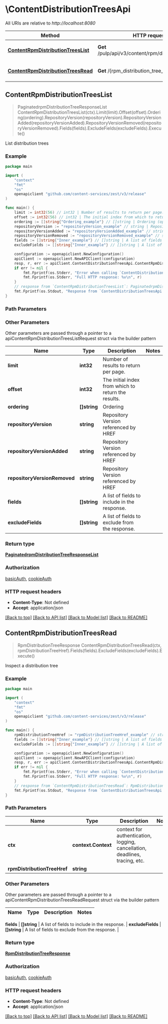 # \ContentDistributionTreesApi

All URIs are relative to *http://localhost:8080*

Method | HTTP request | Description
------------- | ------------- | -------------
[**ContentRpmDistributionTreesList**](ContentDistributionTreesApi.md#ContentRpmDistributionTreesList) | **Get** /pulp/api/v3/content/rpm/distribution_trees/ | List distribution trees
[**ContentRpmDistributionTreesRead**](ContentDistributionTreesApi.md#ContentRpmDistributionTreesRead) | **Get** /{rpm_distribution_tree_href} | Inspect a distribution tree



## ContentRpmDistributionTreesList

> PaginatedrpmDistributionTreeResponseList ContentRpmDistributionTreesList(ctx).Limit(limit).Offset(offset).Ordering(ordering).RepositoryVersion(repositoryVersion).RepositoryVersionAdded(repositoryVersionAdded).RepositoryVersionRemoved(repositoryVersionRemoved).Fields(fields).ExcludeFields(excludeFields).Execute()

List distribution trees



### Example

```go
package main

import (
    "context"
    "fmt"
    "os"
    openapiclient "github.com/content-services/zest/v3/release"
)

func main() {
    limit := int32(56) // int32 | Number of results to return per page. (optional)
    offset := int32(56) // int32 | The initial index from which to return the results. (optional)
    ordering := []string{"Ordering_example"} // []string | Ordering (optional)
    repositoryVersion := "repositoryVersion_example" // string | Repository Version referenced by HREF (optional)
    repositoryVersionAdded := "repositoryVersionAdded_example" // string | Repository Version referenced by HREF (optional)
    repositoryVersionRemoved := "repositoryVersionRemoved_example" // string | Repository Version referenced by HREF (optional)
    fields := []string{"Inner_example"} // []string | A list of fields to include in the response. (optional)
    excludeFields := []string{"Inner_example"} // []string | A list of fields to exclude from the response. (optional)

    configuration := openapiclient.NewConfiguration()
    apiClient := openapiclient.NewAPIClient(configuration)
    resp, r, err := apiClient.ContentDistributionTreesApi.ContentRpmDistributionTreesList(context.Background()).Limit(limit).Offset(offset).Ordering(ordering).RepositoryVersion(repositoryVersion).RepositoryVersionAdded(repositoryVersionAdded).RepositoryVersionRemoved(repositoryVersionRemoved).Fields(fields).ExcludeFields(excludeFields).Execute()
    if err != nil {
        fmt.Fprintf(os.Stderr, "Error when calling `ContentDistributionTreesApi.ContentRpmDistributionTreesList``: %v\n", err)
        fmt.Fprintf(os.Stderr, "Full HTTP response: %v\n", r)
    }
    // response from `ContentRpmDistributionTreesList`: PaginatedrpmDistributionTreeResponseList
    fmt.Fprintf(os.Stdout, "Response from `ContentDistributionTreesApi.ContentRpmDistributionTreesList`: %v\n", resp)
}
```

### Path Parameters



### Other Parameters

Other parameters are passed through a pointer to a apiContentRpmDistributionTreesListRequest struct via the builder pattern


Name | Type | Description  | Notes
------------- | ------------- | ------------- | -------------
 **limit** | **int32** | Number of results to return per page. | 
 **offset** | **int32** | The initial index from which to return the results. | 
 **ordering** | **[]string** | Ordering | 
 **repositoryVersion** | **string** | Repository Version referenced by HREF | 
 **repositoryVersionAdded** | **string** | Repository Version referenced by HREF | 
 **repositoryVersionRemoved** | **string** | Repository Version referenced by HREF | 
 **fields** | **[]string** | A list of fields to include in the response. | 
 **excludeFields** | **[]string** | A list of fields to exclude from the response. | 

### Return type

[**PaginatedrpmDistributionTreeResponseList**](PaginatedrpmDistributionTreeResponseList.md)

### Authorization

[basicAuth](../README.md#basicAuth), [cookieAuth](../README.md#cookieAuth)

### HTTP request headers

- **Content-Type**: Not defined
- **Accept**: application/json

[[Back to top]](#) [[Back to API list]](../README.md#documentation-for-api-endpoints)
[[Back to Model list]](../README.md#documentation-for-models)
[[Back to README]](../README.md)


## ContentRpmDistributionTreesRead

> RpmDistributionTreeResponse ContentRpmDistributionTreesRead(ctx, rpmDistributionTreeHref).Fields(fields).ExcludeFields(excludeFields).Execute()

Inspect a distribution tree



### Example

```go
package main

import (
    "context"
    "fmt"
    "os"
    openapiclient "github.com/content-services/zest/v3/release"
)

func main() {
    rpmDistributionTreeHref := "rpmDistributionTreeHref_example" // string | 
    fields := []string{"Inner_example"} // []string | A list of fields to include in the response. (optional)
    excludeFields := []string{"Inner_example"} // []string | A list of fields to exclude from the response. (optional)

    configuration := openapiclient.NewConfiguration()
    apiClient := openapiclient.NewAPIClient(configuration)
    resp, r, err := apiClient.ContentDistributionTreesApi.ContentRpmDistributionTreesRead(context.Background(), rpmDistributionTreeHref).Fields(fields).ExcludeFields(excludeFields).Execute()
    if err != nil {
        fmt.Fprintf(os.Stderr, "Error when calling `ContentDistributionTreesApi.ContentRpmDistributionTreesRead``: %v\n", err)
        fmt.Fprintf(os.Stderr, "Full HTTP response: %v\n", r)
    }
    // response from `ContentRpmDistributionTreesRead`: RpmDistributionTreeResponse
    fmt.Fprintf(os.Stdout, "Response from `ContentDistributionTreesApi.ContentRpmDistributionTreesRead`: %v\n", resp)
}
```

### Path Parameters


Name | Type | Description  | Notes
------------- | ------------- | ------------- | -------------
**ctx** | **context.Context** | context for authentication, logging, cancellation, deadlines, tracing, etc.
**rpmDistributionTreeHref** | **string** |  | 

### Other Parameters

Other parameters are passed through a pointer to a apiContentRpmDistributionTreesReadRequest struct via the builder pattern


Name | Type | Description  | Notes
------------- | ------------- | ------------- | -------------

 **fields** | **[]string** | A list of fields to include in the response. | 
 **excludeFields** | **[]string** | A list of fields to exclude from the response. | 

### Return type

[**RpmDistributionTreeResponse**](RpmDistributionTreeResponse.md)

### Authorization

[basicAuth](../README.md#basicAuth), [cookieAuth](../README.md#cookieAuth)

### HTTP request headers

- **Content-Type**: Not defined
- **Accept**: application/json

[[Back to top]](#) [[Back to API list]](../README.md#documentation-for-api-endpoints)
[[Back to Model list]](../README.md#documentation-for-models)
[[Back to README]](../README.md)

